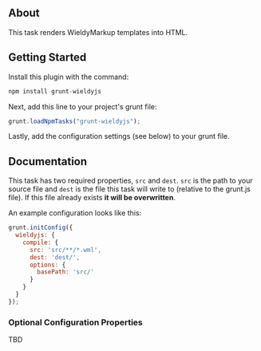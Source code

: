 ## About

This task renders WieldyMarkup templates into HTML.

## Getting Started

Install this plugin with the command:

```js
npm install grunt-wieldyjs
```

Next, add this line to your project's grunt file:

```js
grunt.loadNpmTasks("grunt-wieldyjs");
```

Lastly, add the configuration settings (see below) to your grunt file.

## Documentation

This task has two required properties, `src` and `dest`. `src` is the path to your source file and `dest` is the file this task will write to (relative to the grunt.js file). If this file already exists **it will be overwritten**.

An example configuration looks like this:

```js
grunt.initConfig({
  wieldyjs: {
    compile: {
      src: 'src/**/*.wml',
      dest: 'dest/',
      options: {
        basePath: 'src/'
      }
    }
  }
});
```

### Optional Configuration Properties

TBD

